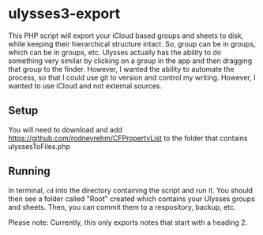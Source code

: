 ulysses3-export
===============

This PHP script will export your iCloud based groups and sheets to disk, while keeping their hierarchical structure intact. So, group can be in groups, which can be in groups, etc. Ulysses actually has the ability to do something very similar by clicking on a group in the app and then dragging that group to the finder. However, I wanted the ability to automate the process, so that I could use git to version and control my writing. However, I wanted to use iCloud and not external sources. 

## Setup

You will need to download and add https://github.com/rodneyrehm/CFPropertyList to the folder that contains ulyssesToFiles.php

## Running

In terminal, <code>cd</code> into the directory containing the script and run it. You should then see a folder called "Root" created which contains your Ulysses groups and sheets. Then, you can commit them to a respository, backup, etc.

Please note: Currently, this only exports notes that start with a heading 2.
